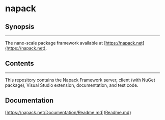 # napack
## Synopsis
-----------
The nano-scale package framework available at [https://napack.net](https://napack.net).

## Contents
---------
This repository contains the Napack Framework server, client (with NuGet package), Visual Studio extension, documentation, and test code.

## Documentation
[https://napack.net/Documentation/Readme.md](Readme.md)
